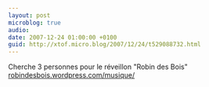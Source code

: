 ```yaml
---
layout: post
microblog: true
audio: 
date: 2007-12-24 01:00:00 +0100
guid: http://xtof.micro.blog/2007/12/24/t529088732.html
---
```

Cherche 3 personnes pour le réveillon "Robin des Bois" [robindesbois.wordpress.com/musique/](http://robindesbois.wordpress.com/musique/)

